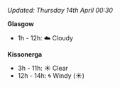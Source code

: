 *Updated: Thursday 14th April 00:30*

**Glasgow**

* 1h - 12h: :cloud: Cloudy

**Kissonerga**

* 3h - 11h: :sunny: Clear
* 12h - 14h: :cyclone: Windy (:sunny:)
